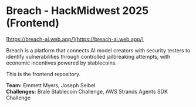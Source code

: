# Breach - HackMidwest 2025 (Frontend)

[https://breach-ai.web.app/](https://breach-ai.web.app/)

Breach is a platform that connects AI model creators with security testers to identify vulnerabilities through controlled jailbreaking attempts, with economic incentives powered by stablecoins.

This is the frontend repository.

<strong>Team:</strong> Emmett Myers, Joseph Seibel<br/>
<strong>Challenges:</strong> Brale Stablecoin Challenge, AWS Strands Agents SDK Challenge

